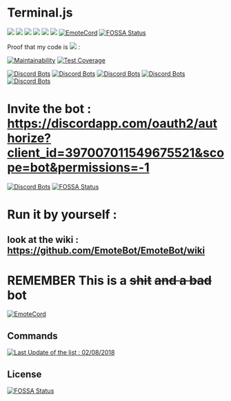 # Terminal.js

[![](https://img.shields.io/hexpm/l/plug.svg)](https://github.com/Yaume230/EmoteCord-Bot/blob/master/LICENSE)
[![](https://img.shields.io/badge/dev%20by-Jus%20de%20Patate-brightgreen.svg)]()
[![](https://img.shields.io/badge/built%20with-love-brightgreen.svg)]()
[![](https://img.shields.io/badge/uses-badges-brightgreen.svg)]()
[![](https://img.shields.io/badge/60%20percent%20of%20the%20time-works%20every%20time-brightgreen.svg)]()
[![](https://img.shields.io/badge/dev%20for%20The%20Land%20of%20Memes-brightgreen.svg)]()
[![EmoteCord](https://discordapp.com/api/guilds/408339131882536971/embed.png?style=shield)](https://discord.gg/H53h5d5)
[![FOSSA Status](https://app.fossa.io/api/projects/git%2Bgithub.com%2FEmoteBot%2FEmoteBot.svg?type=shield)](https://app.fossa.io/projects/git%2Bgithub.com%2FEmoteBot%2FEmoteBot?ref=badge_shield)

Proof that my code is [![](https://img.shields.io/badge/very-bad-red.svg)]() :

[![Maintainability](https://api.codeclimate.com/v1/badges/1baedef82da7431fb062/maintainability)](https://codeclimate.com/github/EmoteBot/EmoteBot/maintainability)
[![Test Coverage](https://api.codeclimate.com/v1/badges/1baedef82da7431fb062/test_coverage)](https://codeclimate.com/github/EmoteBot/EmoteBot/test_coverage)

[![Discord Bots](https://discordbots.org/api/widget/status/397007011549675521.svg)](https://discordbots.org/bot/397007011549675521)
[![Discord Bots](https://discordbots.org/api/widget/servers/397007011549675521.svg)](https://discordbots.org/bot/397007011549675521)
[![Discord Bots](https://discordbots.org/api/widget/upvotes/397007011549675521.svg)](https://discordbots.org/bot/397007011549675521)
[![Discord Bots](https://discordbots.org/api/widget/lib/397007011549675521.svg)](https://discordbots.org/bot/397007011549675521)
[![Discord Bots](https://discordbots.org/api/widget/owner/397007011549675521.svg)](https://discordbots.org/bot/397007011549675521)

# Invite the bot : https://discordapp.com/oauth2/authorize?client_id=397007011549675521&scope=bot&permissions=-1

[![Discord Bots](https://discordbots.org/api/widget/397007011549675521.svg)](https://discordbots.org/bot/397007011549675521)
[![FOSSA Status](https://app.fossa.io/api/projects/git%2Bgithub.com%2FEmoteBot%2FEmoteBot.svg?type=shield)](https://app.fossa.io/projects/git%2Bgithub.com%2FEmoteBot%2FEmoteBot?ref=badge_shield)

# Run it by yourself :

## look at the wiki : https://github.com/EmoteBot/EmoteBot/wiki

# **REMEMBER** This is a ~~shit~~ ~~and a bad~~ bot

[![EmoteCord](https://discordapp.com/api/guilds/408339131882536971/embed.png?style=banner1)](https://discord.gg/H53h5d5)

## Commands

[![Last Update of the list : 02/08/2018](https://rlme.is-a-bad.host/i/zuo8.png)](https://rlme.is-a-bad.host/i/zuo8.png)
## License
[![FOSSA Status](https://app.fossa.io/api/projects/git%2Bgithub.com%2FEmoteBot%2FEmoteBot.svg?type=large)](https://app.fossa.io/projects/git%2Bgithub.com%2FEmoteBot%2FEmoteBot?ref=badge_large)
